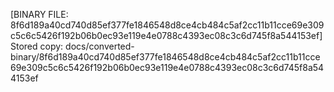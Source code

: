 [BINARY FILE: 8f6d189a40cd740d85ef377fe1846548d8ce4cb484c5af2cc11b11cce69e309c5c6c5426f192b06b0ec93e119e4e0788c4393ec08c3c6d745f8a544153ef]
Stored copy: docs/converted-binary/8f6d189a40cd740d85ef377fe1846548d8ce4cb484c5af2cc11b11cce69e309c5c6c5426f192b06b0ec93e119e4e0788c4393ec08c3c6d745f8a544153ef
